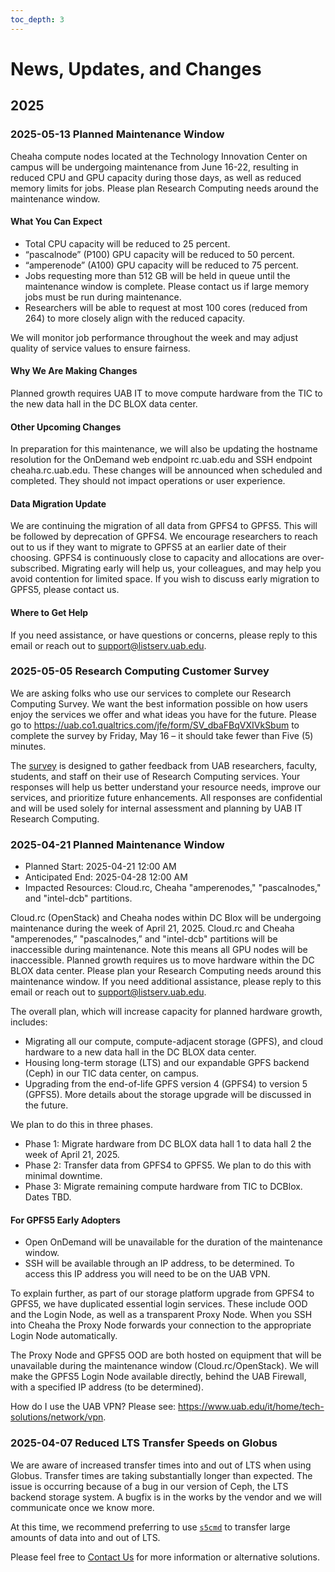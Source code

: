 ```yaml
---
toc_depth: 3
---
```


# News, Updates, and Changes

## 2025

### 2025-05-13 Planned Maintenance Window

Cheaha compute nodes located at the Technology Innovation Center on campus will be undergoing maintenance from June 16-22, resulting in reduced CPU and GPU capacity during those days, as well as reduced memory limits for jobs. Please plan Research Computing needs around the maintenance window.

#### What You Can Expect

- Total CPU capacity will be reduced to 25 percent.
- “pascalnode” (P100) GPU capacity will be reduced to 50 percent.
- “amperenode” (A100) GPU capacity will be reduced to 75 percent.
- Jobs requesting more than 512 GB will be held in queue until the maintenance window is complete. Please contact us if large memory jobs must be run during maintenance.
- Researchers will be able to request at most 100 cores (reduced from 264) to more closely align with the reduced capacity.

We will monitor job performance throughout the week and may adjust quality of service values to ensure fairness.

#### Why We Are Making Changes

Planned growth requires UAB IT to move compute hardware from the TIC to the new data hall in the DC BLOX data center.

#### Other Upcoming Changes

In preparation for this maintenance, we will also be updating the hostname resolution for the OnDemand web endpoint rc.uab.edu and SSH endpoint cheaha.rc.uab.edu. These changes will be announced when scheduled and completed. They should not impact operations or user experience.

#### Data Migration Update

We are continuing the migration of all data from GPFS4 to GPFS5. This will be followed by deprecation of GPFS4. We encourage researchers to reach out to us if they want to migrate to GPFS5 at an earlier date of their choosing. GPFS4 is continuously close to capacity and allocations are over-subscribed. Migrating early will help us, your colleagues, and may help you avoid contention for limited space. If you wish to discuss early migration to GPFS5, please contact us.

#### Where to Get Help

If you need assistance, or have questions or concerns, please reply to this email or reach out to <support@listserv.uab.edu>.

### 2025-05-05 Research Computing Customer Survey

We are asking folks who use our services to complete our Research Computing Survey. We want the best information possible on how users enjoy the services we offer and what ideas you have for the future.
Please go to <https://uab.co1.qualtrics.com/jfe/form/SV_dbaFBqVXIVkSbum> to complete the survey by Friday, May 16 – it should take fewer than Five (5) minutes.

The [survey](https://uab.co1.qualtrics.com/jfe/form/SV_dbaFBqVXIVkSbum) is designed to gather feedback from UAB researchers, faculty, students, and staff on their use of Research Computing services. Your responses will help us better understand your resource needs, improve our services, and prioritize future enhancements. All responses are confidential and will be used solely for internal assessment and planning by UAB IT Research Computing.

### 2025-04-21 Planned Maintenance Window

- Planned Start: 2025-04-21 12:00 AM
- Anticipated End: 2025-04-28 12:00 AM
- Impacted Resources: Cloud.rc, Cheaha "amperenodes," "pascalnodes," and "intel-dcb" partitions.

Cloud.rc (OpenStack) and Cheaha nodes within DC Blox will be undergoing maintenance during the week of April 21, 2025. Cloud.rc and Cheaha "amperenodes,” "pascalnodes,” and "intel-dcb" partitions will be inaccessible during maintenance. Note this means all GPU nodes will be inaccessible. Planned growth requires us to move hardware within the DC BLOX data center. Please plan your Research Computing needs around this maintenance window. If you need additional assistance, please reply to this email or reach out to <support@listserv.uab.edu>.

The overall plan, which will increase capacity for planned hardware growth, includes:

- Migrating all our compute, compute-adjacent storage (GPFS), and cloud hardware to a new data hall in the DC BLOX data center.
- Housing long-term storage (LTS) and our expandable GPFS backend (Ceph) in our TIC data center, on campus.
- Upgrading from the end-of-life GPFS version 4 (GPFS4) to version 5 (GPFS5). More details about the storage upgrade will be discussed in the future.

We plan to do this in three phases.

- Phase 1: Migrate hardware from DC BLOX data hall 1 to data hall 2 the week of April 21, 2025.
- Phase 2: Transfer data from GPFS4 to GPFS5. We plan to do this with minimal downtime.
- Phase 3: Migrate remaining compute hardware from TIC to DCBlox. Dates TBD.

#### For GPFS5 Early Adopters

- Open OnDemand will be unavailable for the duration of the maintenance window.
- SSH will be available through an IP address, to be determined. To access this IP address you will need to be on the UAB VPN.

To explain further, as part of our storage platform upgrade from GPFS4 to GPFS5, we have duplicated essential login services. These include OOD and the Login Node, as well as a transparent Proxy Node. When you SSH into Cheaha the Proxy Node forwards your connection to the appropriate Login Node automatically.

The Proxy Node and GPFS5 OOD are both hosted on equipment that will be unavailable during the maintenance window (Cloud.rc/OpenStack). We will make the GPFS5 Login Node available directly, behind the UAB Firewall, with a specified IP address (to be determined).

How do I use the UAB VPN? Please see: <https://www.uab.edu/it/home/tech-solutions/network/vpn>.

### 2025-04-07 Reduced LTS Transfer Speeds on Globus

We are aware of increased transfer times into and out of LTS when using Globus. Transfer times are taking substantially longer than expected. The issue is occurring because of a bug in our version of Ceph, the LTS backend storage system. A bugfix is in the works by the vendor and we will communicate once we know more.

At this time, we recommend preferring to use [`s5cmd`](https://docs.rc.uab.edu/data_management/lts/interfaces/#s5cmd) to transfer large amounts of data into and out of LTS.

Please feel free to [Contact Us](./help/support.md) for more information or alternative solutions.
